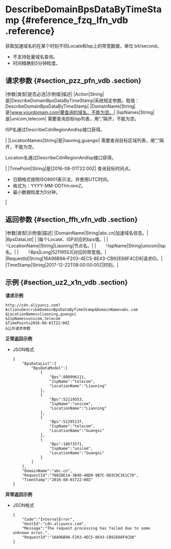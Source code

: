 # DescribeDomainBpsDataByTimeStamp {#reference_fzq_lfn_vdb .reference}

获取加速域名的在某个时刻不同Locate和Isp上的带宽数据，单位 bit/second。

-   不支持批量域名查询。
-   时间精确到5分钟粒度。

## 请求参数 {#section_pzz_pfn_vdb .section}

|参数|类型|是否必选|示例值|描述|
|Action|String|是|DescribeDomainBpsDataByTimeStamp|系统规定参数。取值：DescribeDomainBpsDataByTimeStamp|
|DomainName|String|是|www.yourdomain.com|要查询的域名，不能为空。|
|IspNames|String|是|unicom,telecom| 需要查询目标Isp列表，用“,”隔开，不能为空。

 ISP名通过DescribeCdnRegionAndIsp接口获得。

 |
|LocationNames|String|是|liaoning,guangxi| 需要查询目标区域列表，用“,”隔开，不能为空。

 Location名通过DescribeCdnRegionAndIsp接口获得。

 |
|TimePoint|String|是|2016-08-01T22:00Z| 查询目标时间点。

 -   日期格式按照ISO8601表示法，并使用UTC时间。
-   格式为：YYYY-MM-DDThh:mmZ。
-   最小数据粒度为5分钟。

 |

## 返回参数 {#section_ffh_vfn_vdb .section}

|参数|类型|示例值|描述|
|DomainName|String|abc.cn|加速域名信息。|
|BpsDataList| | |每个Locate、ISP对应的bps值。|
|  └LocationName|String|Liaoning|节点名。|
|  └IspName|String|unicom|Isp名。|
|  └Bps|Long|52119553|对应的带宽值。|
|RequestId|String|16A96B9A-F203-4EC5-8E43-CB92E68F4CD8|请求ID。|
|TimeStamp|String|2017-12-22T08:00:00:00Z|时刻。|

## 示例 {#section_uz2_x1n_vdb .section}

**请求示例**

```
http://cdn.aliyuncs.com?Action=DescribeDomainBpsDataByTimeStamp&DomainName=abc.com
&LocationNames=liaoning,guangxi
&IspNames=unicom,telecom
&TimePoint=2016-08-01T22:00Z
&公共请求参数
```

**正常返回示例**

-   JSON格式

    ```
    {
        "BpsDataList":{
            "BpsDataModel":[
                {
                    "Bps":880996111,
                    "IspName":"telecom",
                    "LocationName":"Liaoning"
                },
                {
                    "Bps":52119553,
                    "IspName":"unicom",
                    "LocationName":"Liaoning"
                },
                {
                    "Bps":51295137,
                    "IspName":"telecom",
                    "LocationName":"Guangxi"
                },
                {
                    "Bps":18673571,
                    "IspName":"unicom",
                    "LocationName":"Guangxi"
                }
            ]
        },
        "DomainName":"abc.cn",
        "RequestId":"7682DE14-3B4D-48D0-9B7C-DD3C8C3E1C78",
        "TimeStamp":"2016-08-01T22:00Z"
    }
    ```


**异常返回示例**

-   JSON格式

    ```
    {
        "Code":"InternalError",
        "HostId":"cdn.aliyuncs.com",
        "Message":"The request processing has failed due to some unknown error.",
        "RequestId":"16A96B9A-F203-4EC5-8E43-CB92E68F4CD8"
    }
    ```


